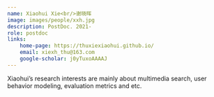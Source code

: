 ```yaml
---
name: Xiaohui Xie<br/>谢晓晖 
image: images/people/xxh.jpg 
description: PostDoc. 2021- 
role: postdoc
links: 
    home-page: https://thuxiexiaohui.github.io/ 
    email: xiexh_thu@163.com 
    google-scholar: j0yTuxoAAAAJ
---
```


Xiaohui’s research interests are mainly about multimedia search, user behavior modeling, evaluation metrics and etc.